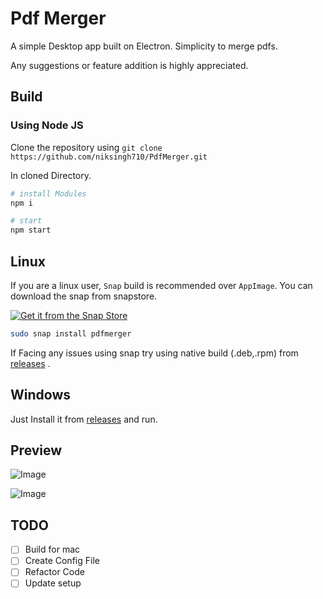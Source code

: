 # Pdf Merger

A simple Desktop app built on Electron.
Simplicity to merge pdfs.

Any suggestions or feature addition is highly appreciated.

## Build

### Using Node JS

Clone the repository using `git clone https://github.com/niksingh710/PdfMerger.git`

In cloned Directory.

```bash
# install Modules
npm i

# start
npm start
```

## Linux

If you are a linux user, `Snap` build is recommended over `AppImage`. You can download the snap from snapstore.

[![Get it from the Snap Store](https://snapcraft.io/static/images/badges/en/snap-store-black.svg)](https://snapcraft.io/pdfmerger)

```bash
sudo snap install pdfmerger
```

If Facing any issues using snap try using native build (.deb,.rpm) from [releases](https://github.com/niksingh710/PdfMerger/releases) .

## Windows

Just Install it from [releases](https://github.com/niksingh710/PdfMerger/releases) and run.

## Preview

![Image](https://github.com/niksingh710/PdfMerger/blob/master/asset/1.png)

![Image](https://github.com/niksingh710/PdfMerger/blob/master/asset/2.png)

## TODO

- [ ] Build for mac
- [ ] Create Config File
- [ ] Refactor Code
- [ ] Update setup
